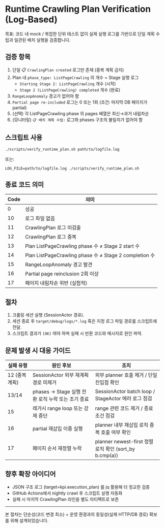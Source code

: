 # Runtime Crawling Plan Verification (Log-Based)

목표: 코드 내 mock / 복잡한 단위 테스트 없이 실제 실행 로그를 기반으로 단일 계획 수립과 일관된 배치 실행을 검증합니다.

## 검증 항목
1. 단일 📋 `CrawlingPlan created` 로그만 존재 (중복 계획 금지)
2. Plan 내 `phase_type: ListPageCrawling` 의 개수 = Stage 실행 로그
   - `Starting Stage 2: ListPageCrawling` 개수 (시작)
   - `Stage 2 (ListPageCrawling) completed` 개수 (완료)
3. `RangeLoopAnomaly` 경고가 없어야 함
4. `Partial page re-included` 로그는 0 또는 1회 (조건: 마지막 DB 페이지가 partial)
5. (선택) 각 ListPageCrawling phase 의 pages 배열은 최신→과거 내림차순
6. (모니터링) `📋 배치 계획 수립:` 로그와 phases 구조의 불일치가 없어야 함

## 스크립트 사용
```
./scripts/verify_runtime_plan.sh path/to/logfile.log
```
또는:
```
LOG_FILE=path/to/logfile.log ./scripts/verify_runtime_plan.sh
```

## 종료 코드 의미
| Code | 의미 |
|------|------|
| 0 | 성공 |
| 10 | 로그 파일 없음 |
| 11 | CrawlingPlan 로그 미검출 |
| 12 | CrawlingPlan 로그 중복 |
| 13 | Plan ListPageCrawling phase 수 ≠ Stage 2 start 수 |
| 14 | Plan ListPageCrawling phase 수 ≠ Stage 2 completion 수 |
| 15 | RangeLoopAnomaly 경고 발견 |
| 16 | Partial page reinclusion 2회 이상 |
| 17 | 페이지 내림차순 위반 (실험적) |

## 절차
1. 크롤링 세션 실행 (SessionActor 경유).
2. 세션 종료 후 `target/debug/logs/*.log` 혹은 지정 로그 파일 경로를 스크립트에 전달.
3. 스크립트 결과가 `[OK]` 여야 하며 실패 시 반환 코드와 메시지로 원인 파악.

## 문제 발생 시 대응 가이드
| 실패 유형 | 원인 후보 | 조치 |
|-----------|-----------|------|
| 12 (중복 계획) | SessionActor 외부 재계획 경로 미제거 | 외부 planner 호출 제거 / 단일 진입점 확인 |
| 13/14 | phases → Stage 실행 전환 로직 누락 또는 조기 종료 | SessionActor batch loop / StageActor 에러 로그 점검 |
| 15 | 레거시 range loop 또는 강제 중단 | range 관련 코드 제거 / 종료 조건 점검 |
| 16 | partial 재삽입 이중 실행 | planner 내부 재삽입 로직 중복 호출 여부 확인 |
| 17 | 페이지 순서 재정렬 누락 | planner newest-first 정렬 로직 확인 (sort_by b.cmp(a)) |

## 향후 확장 아이디어
- JSON 구조 로그 (target=kpi.execution_plan) 를 jq 활용해 더 정교한 검증
- GitHub Actions에서 nightly crawl 후 스크립트 실행 자동화
- 실패 시 마지막 CrawlingPlan 라인을 별도 아티팩트로 보존

---
본 절차는 단순성(코드 변경 최소) + 운영 환경과의 동일성(실제 HTTP/DB 경로) 확보를 위해 설계되었습니다.
